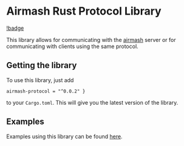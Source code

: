 
# Airmash Rust Protocol Library

[!badge](https://docs.rs/airmash-protocol/badge.svg)

This library allows for communicating with the 
[airmash](https://airma.sh) server or for communicating
with clients using the same protocol.

## Getting the library

To use this library, just add 
```
airmash-protocol = "^0.0.2" }
```
to your `Cargo.toml`. This will give you the
latest version of the library.

## Examples

Examples using this library can be found 
[here](https://github.com/steamroller-airmash/airmash-protocol-examples).
